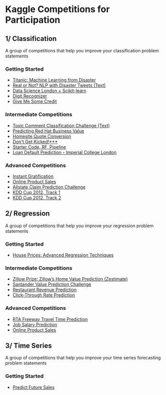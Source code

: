 # Kaggle Competitions for Participation

## 1/ Classification
A group of competitions that help you improve your classification problem statements

### Getting Started
- [Titanic: Machine Learning from Disaster](https://www.kaggle.com/c/titanic)
- [Real or Not? NLP with Disaster Tweets (Text)](https://www.kaggle.com/c/nlp-getting-started)
- [Data Science London + Scikit-learn](https://www.kaggle.com/c/data-science-london-scikit-learn)
- [Digit Recognizer](https://www.kaggle.com/c/digit-recognizer)
- [Give Me Some Credit](https://www.kaggle.com/c/GiveMeSomeCredit)

### Intermediate Competitions
- [Toxic Comment Classification Challenge (Text)](https://www.kaggle.com/c/jigsaw-toxic-comment-classification-challenge/data)
- [Predicting Red Hat Business Value](https://www.kaggle.com/c/predicting-red-hat-business-value)
- [Homesite Quote Conversion](https://www.kaggle.com/c/homesite-quote-conversion)
- [Don't Get Kicked!***](https://www.kaggle.com/c/DontGetKicked)
 - [Starter Code, RF, Pipeline](https://www.kaggle.com/funxexcel/starter-code-don-t-get-kicked-rf-model)
- [Loan Default Prediction - Imperial College London](https://www.kaggle.com/c/loan-default-prediction)

### Advanced Competitions
- [Instant Gratification](https://www.kaggle.com/c/instant-gratification)
- [Online Product Sales](https://www.kaggle.com/c/online-sales/)
- [Allstate Claim Prediction Challenge](https://www.kaggle.com/c/ClaimPredictionChallenge)
- [KDD Cup 2012, Track 1](https://www.kaggle.com/c/kddcup2012-track1)
- [KDD Cup 2012, Track 2](https://www.kaggle.com/c/kddcup2012-track2)

## 2/ Regression
A group of competitions that help you improve your regression problem statements

### Getting Started
- [House Prices: Advanced Regression Techniques](https://www.kaggle.com/c/house-prices-advanced-regression-techniques)

### Intermediate Competitions
- [Zillow Prize: Zillow’s Home Value Prediction (Zestimate)](https://www.kaggle.com/c/zillow-prize-1)
- [Santander Value Prediction Challenge](https://www.kaggle.com/c/santander-value-prediction-challenge)
- [Restaurant Revenue Prediction](https://www.kaggle.com/c/restaurant-revenue-prediction)
- [Click-Through Rate Prediction](https://www.kaggle.com/c/avazu-ctr-prediction)

### Advanced Competitions
- [RTA Freeway Travel Time Prediction](https://www.kaggle.com/c/RTA/)
- [Job Salary Prediction](https://www.kaggle.com/c/job-salary-prediction)
- [Online Product Sales](https://www.kaggle.com/c/online-sales)

## 3/ Time Series
A group of competitions that help you improve your time series forecasting problem statements

### Getting Started
- [Predict Future Sales](https://www.kaggle.com/c/competitive-data-science-predict-future-saless)




